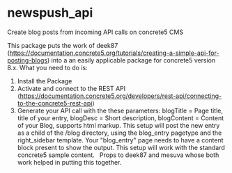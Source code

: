 # newspush_api
Create blog posts from incoming API calls on concrete5 CMS

This package puts the work of deek87 (https://documentation.concrete5.org/tutorials/creating-a-simple-api-for-posting-blogs) into a an easily applicable package for concrete5 version 8.x.
What you need to do is:
1. Install the Package
2. Activate and connect to the REST API (https://documentation.concrete5.org/developers/rest-api/connecting-to-the-concrete5-rest-api)
3. Generate your API call with the these parameters:
blogTitle = Page title, title of your entry, blogDesc = Short description, blogContent = Content of your Blog, supports html markup.
This setup will post the new entry as a child of the /blog directory, using the blog_entry pagetype and the right_sidebar template. Your "blog_entry" page needs to have a content block present to show the output.
This setup will work with the standard concrete5 sample content.
 
Props to deek87 and mesuva whose both work helped in putting this together.
